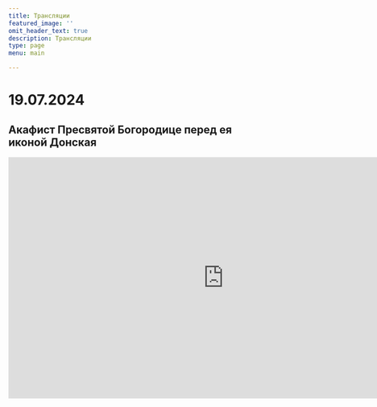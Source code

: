 ```yaml
---
title: Трансляции
featured_image: ''
omit_header_text: true
description: Трансляции
type: page
menu: main

---
```


# 19.07.2024

## Акафист Пресвятой Богородице перед ея иконой Донская

<iframe src="https://vk.com/video_ext.php?oid=861372273&id=456239110&hd=2" width="853" height="480" allow="autoplay; encrypted-media; fullscreen; picture-in-picture; screen-wake-lock;" frameborder="0" allowfullscreen></iframe>
